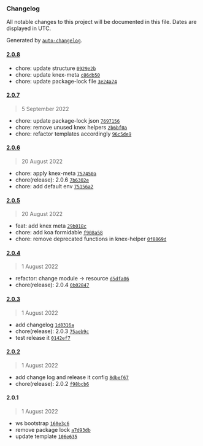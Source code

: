 ### Changelog

All notable changes to this project will be documented in this file. Dates are displayed in UTC.

Generated by [`auto-changelog`](https://github.com/CookPete/auto-changelog).

#### [2.0.8](https://github.com/KarmaBlackshaw/node-koa-boilerplate/compare/2.0.7...2.0.8)

- chore: update structure [`0929e2b`](https://github.com/KarmaBlackshaw/node-koa-boilerplate/commit/0929e2b1616d86c92a846601d8fb64c2cd9c66fa)
- chore: update knex-meta [`c86db50`](https://github.com/KarmaBlackshaw/node-koa-boilerplate/commit/c86db50c2a28888da035a0c0397fda13a34897d5)
- chore: update package-lock file [`3e24a74`](https://github.com/KarmaBlackshaw/node-koa-boilerplate/commit/3e24a748bb770d0c21ce8eaccf83cd1ae87092ea)

#### [2.0.7](https://github.com/KarmaBlackshaw/node-koa-boilerplate/compare/2.0.6...2.0.7)

> 5 September 2022

- chore: update package-lock json [`7697156`](https://github.com/KarmaBlackshaw/node-koa-boilerplate/commit/7697156b0594a5c1b69d6eaa6bb4df2afce2b3fc)
- chore: remove unused knex helpers [`2b6bf0a`](https://github.com/KarmaBlackshaw/node-koa-boilerplate/commit/2b6bf0ab8c2d4d2a19eda0d1d6120f2f75f4839c)
- chore: refactor templates accordingly [`96c5de9`](https://github.com/KarmaBlackshaw/node-koa-boilerplate/commit/96c5de96b5fb99441d3983ffc8600b8bbbe8da70)

#### [2.0.6](https://github.com/KarmaBlackshaw/node-koa-boilerplate/compare/2.0.5...2.0.6)

> 20 August 2022

- chore: apply knex-meta [`757450a`](https://github.com/KarmaBlackshaw/node-koa-boilerplate/commit/757450a43dd373548dea617615f037cd4a182988)
- chore(release): 2.0.6 [`7b6302e`](https://github.com/KarmaBlackshaw/node-koa-boilerplate/commit/7b6302e1340c46292e2be000b1e69a0d46eac39b)
- chore: add default env [`75156a2`](https://github.com/KarmaBlackshaw/node-koa-boilerplate/commit/75156a2f6b8fdddc3d29d49507ffdc2d85ea24fb)

#### [2.0.5](https://github.com/KarmaBlackshaw/node-koa-boilerplate/compare/2.0.4...2.0.5)

> 20 August 2022

- feat: add knex meta [`29b018c`](https://github.com/KarmaBlackshaw/node-koa-boilerplate/commit/29b018c60d661142817f0d2b6d0aa582a34cdf63)
- chore: add koa formidable [`f908a58`](https://github.com/KarmaBlackshaw/node-koa-boilerplate/commit/f908a5894a692f1ab54b2cb09fd6f539ef31f09c)
- chore: remove deprecated functions in knex-helper [`0f8869d`](https://github.com/KarmaBlackshaw/node-koa-boilerplate/commit/0f8869d96dde93d0792eaed2e3549d769c8e57a6)

#### [2.0.4](https://github.com/KarmaBlackshaw/node-koa-boilerplate/compare/2.0.3...2.0.4)

> 1 August 2022

- refactor: change module -&gt; resource [`d5dfa06`](https://github.com/KarmaBlackshaw/node-koa-boilerplate/commit/d5dfa0653412ad5a0be8a186e843c6e5af5368b7)
- chore(release): 2.0.4 [`0b02847`](https://github.com/KarmaBlackshaw/node-koa-boilerplate/commit/0b02847cb5d3b313bc232ef35688948a6d89dde3)

#### [2.0.3](https://github.com/KarmaBlackshaw/node-koa-boilerplate/compare/2.0.2...2.0.3)

> 1 August 2022

- add changelog [`1d8316a`](https://github.com/KarmaBlackshaw/node-koa-boilerplate/commit/1d8316af5b7650595d35554f4fd3a6f5196a6afb)
- chore(release): 2.0.3 [`75aeb9c`](https://github.com/KarmaBlackshaw/node-koa-boilerplate/commit/75aeb9c6d20fc9a8828939a7cc6b536c03036a55)
- test release it [`0142ef7`](https://github.com/KarmaBlackshaw/node-koa-boilerplate/commit/0142ef71ff75c788799a425ebb0db716a7a46612)

#### [2.0.2](https://github.com/KarmaBlackshaw/node-koa-boilerplate/compare/2.0.1...2.0.2)

> 1 August 2022

- add change log and release it config [`8dbef67`](https://github.com/KarmaBlackshaw/node-koa-boilerplate/commit/8dbef6743367009f75fb966079fa1af87c9303ca)
- chore(release): 2.0.2 [`f98bcb6`](https://github.com/KarmaBlackshaw/node-koa-boilerplate/commit/f98bcb66133d5982e9801be4d62dee33ee9a65a8)

#### 2.0.1

> 1 August 2022

- ws bootstrap [`160e3c6`](https://github.com/KarmaBlackshaw/node-koa-boilerplate/commit/160e3c6e89c9f3a17cf140e4c1e51948a4a5023d)
- remove package lock [`a7d93db`](https://github.com/KarmaBlackshaw/node-koa-boilerplate/commit/a7d93db99b72561188ec28d7803812b9a89fd539)
- update template [`106e635`](https://github.com/KarmaBlackshaw/node-koa-boilerplate/commit/106e63511205f9f363cd6a497d79d15f29a4d810)
